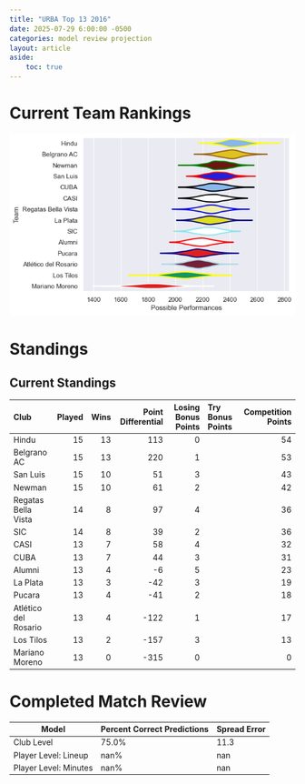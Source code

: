 ```yaml
---  
title: "URBA Top 13 2016"  
date: 2025-07-29 6:00:00 -0500  
categories: model review projection  
layout: article  
aside:  
    toc: true  
---
```

# Current Team Rankings


![Club Rankings](plots/rankings_URBA_Top_13_2016.png)
# Standings

## Current Standings


| Club                 |   Played |   Wins |   Point Differential |   Losing Bonus Points | Try Bonus Points   |   Competition Points |
|:---------------------|---------:|-------:|---------------------:|----------------------:|:-------------------|---------------------:|
| Hindu                |       15 |     13 |                  113 |                     0 |                    |                   54 |
| Belgrano AC          |       15 |     13 |                  220 |                     1 |                    |                   53 |
| San Luis             |       15 |     10 |                   51 |                     3 |                    |                   43 |
| Newman               |       15 |     10 |                   61 |                     2 |                    |                   42 |
| Regatas Bella Vista  |       14 |      8 |                   97 |                     4 |                    |                   36 |
| SIC                  |       14 |      8 |                   39 |                     2 |                    |                   36 |
| CASI                 |       13 |      7 |                   58 |                     4 |                    |                   32 |
| CUBA                 |       13 |      7 |                   44 |                     3 |                    |                   31 |
| Alumni               |       13 |      4 |                   -6 |                     5 |                    |                   23 |
| La Plata             |       13 |      3 |                  -42 |                     3 |                    |                   19 |
| Pucara               |       13 |      4 |                  -41 |                     2 |                    |                   18 |
| Atlético del Rosario |       13 |      4 |                 -122 |                     1 |                    |                   17 |
| Los Tilos            |       13 |      2 |                 -157 |                     3 |                    |                   13 |
| Mariano Moreno       |       13 |      0 |                 -315 |                     0 |                    |                    0 |



# Completed Match Review


| Model | Percent Correct Predictions | Spread Error |
| ------ | ------ | ------ |
| Club Level | 75.0% | 11.3 |
| Player Level: Lineup | nan% | nan |
| Player Level: Minutes | nan% | nan |

